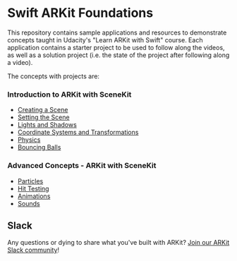 # Swift ARKit Foundations

This repository contains sample applications and resources to demonstrate concepts taught in Udacity's "Learn ARKit with Swift" course. Each application contains a starter project to be used to follow along the videos, as well as a solution project (i.e. the state of the project after following along a video).

The concepts with projects are:

### Introduction to ARKit with SceneKit
- [Creating a Scene](https://github.com/udacity/ios-nd-ARKit-SceneKit/tree/master/creating-a-scene)
- [Setting the Scene](https://github.com/udacity/ios-nd-ARKit-SceneKit/tree/master/setting-the-scene)
- [Lights and Shadows](https://github.com/udacity/ios-nd-ARKit-SceneKit/tree/master/lights-and-shadows)
- [Coordinate Systems and Transformations](https://github.com/udacity/ios-nd-ARKit-SceneKit/tree/master/coordinate-systems)
- [Physics](https://github.com/udacity/ios-nd-ARKit-SceneKit/tree/master/physics)
- [Bouncing Balls](https://github.com/udacity/ios-nd-ARKit-SceneKit/tree/master/bouncing-balls)

### Advanced Concepts - ARKit with SceneKit
- [Particles](https://github.com/udacity/ios-nd-ARKit-SceneKit/tree/master/particles)
- [Hit Testing](https://github.com/udacity/ios-nd-ARKit-SceneKit/tree/master/hit-testing)
- [Animations](https://github.com/udacity/ios-nd-ARKit-SceneKit/tree/master/animations)
- [Sounds](https://github.com/udacity/ios-nd-ARKit-SceneKit/tree/master/sounds)

## Slack
Any questions or dying to share what you've built with ARKit? [Join our ARKit Slack community](https://udacityardeveloper.slack.com/)! 
